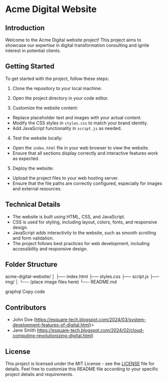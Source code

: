 # Acme Digital Website

## Introduction

Welcome to the Acme Digital website project! This project aims to showcase our expertise in digital transformation consulting and ignite interest in potential clients.

## Getting Started

To get started with the project, follow these steps:

1. Clone the repository to your local machine:

2. Open the project directory in your code editor.

3. Customize the website content:
- Replace placeholder text and images with your actual content.
- Modify the CSS styles in `styles.css` to match your brand identity.
- Add JavaScript functionality in `script.js` as needed.

4. Test the website locally:
- Open the `index.html` file in your web browser to view the website.
- Ensure that all sections display correctly and interactive features work as expected.

5. Deploy the website:
- Upload the project files to your web hosting server.
- Ensure that the file paths are correctly configured, especially for images and external resources.

## Technical Details

- The website is built using HTML, CSS, and JavaScript.
- CSS is used for styling, including layout, colors, fonts, and responsive design.
- JavaScript adds interactivity to the website, such as smooth scrolling and form validation.
- The project follows best practices for web development, including accessibility and responsive design.

## Folder Structure

acme-digital-website/
│
├── index.html
├── styles.css
├── script.js
├── img/
│ └── (place image files here)
└── README.md

graphql
Copy code

## Contributors

- John Doe (https://esquare-tech.blogspot.com/2024/03/system-development-features-of-digital.html)>
- Jane Smith https://esquare-tech.blogspot.com/2024/02/cloud-computing-revolutionizing-digital.html)

## License

This project is licensed under the MIT License - see the [LICENSE](LICENSE) file for details.
Feel free to customize this README file according to your specific project details and requirements.
